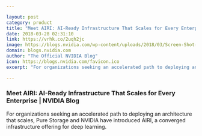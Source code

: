 ```yaml
---

layout: post
category: product
title: "Meet AIRI: AI-Ready Infrastructure That Scales for Every Enterprise"
date: 2018-03-28 02:31:10
link: https://vrhk.co/2uqh2jc
image: https://blogs.nvidia.com/wp-content/uploads/2018/03/Screen-Shot-2018-03-26-at-9.15.58-PM.png
domain: blogs.nvidia.com
author: "The Official NVIDIA Blog"
icon: https://blogs.nvidia.com/favicon.ico
excerpt: "For organizations seeking an accelerated path to deploying an architecture that scales, Pure Storage and NVIDIA have introduced AIRI, a converged infrastructure offering for deep learning."

---
```


### Meet AIRI: AI-Ready Infrastructure That Scales for Every Enterprise | NVIDIA Blog

For organizations seeking an accelerated path to deploying an architecture that scales, Pure Storage and NVIDIA have introduced AIRI, a converged infrastructure offering for deep learning.